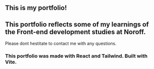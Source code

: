 ## This is my portfolio!

## This portfolio reflects some of my learnings of the Front-end development studies at Noroff.
Please dont hestitate to contact me with any questions.

### This portfolio was made with React and Tailwind. Built with Vite.
